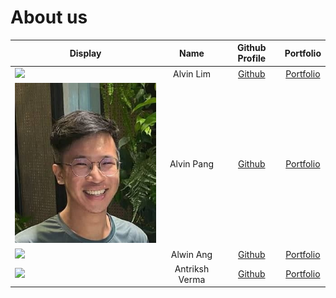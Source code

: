 # About us

Display | Name | Github Profile | Portfolio 
--------|:----:|:--------------:|:---------:
![](https://via.placeholder.com/100.png?text=Photo) | Alvin Lim | [Github](https://github.com/Alvinlj00) | [Portfolio](docs/team/johndoe.md)
![](images/AlvinPangProfilePic.jpg) | Alvin Pang | [Github](https://github.com/crabnuggets) | [Portfolio](docs/team/crabnuggets.md)
![](https://via.placeholder.com/100.png?text=Photo) | Alwin Ang | [Github](https://github.com/alwinangys) | [Portfolio](docs/team/johndoe.md)
![](https://via.placeholder.com/100.png?text=Photo) | Antriksh Verma | [Github](https://github.com/antrikshv) | [Portfolio](docs/team/johndoe.md)
